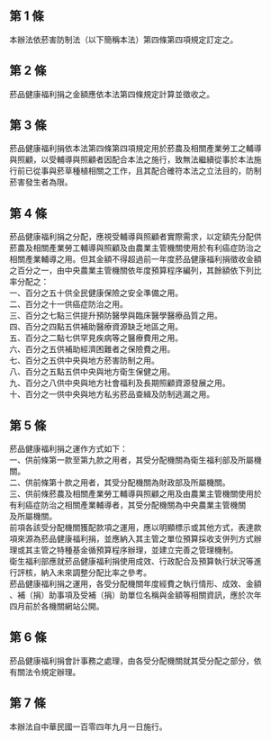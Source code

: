 第 1 條
-------
本辦法依菸害防制法（以下簡稱本法）第四條第四項規定訂定之。

第 2 條
-------
菸品健康福利捐之金額應依本法第四條規定計算並徵收之。

第 3 條
-------
菸品健康福利捐依本法第四條第四項規定用於菸農及相關產業勞工之輔導  
與照顧，以受輔導與照顧者因配合本法之施行，致無法繼續從事於本法施  
行前已從事與菸草種植相關之工作，且其配合確符本法之立法目的，防制  
菸害發生者為限。

第 4 條
-------
菸品健康福利捐之分配，應視受輔導與照顧者實際需求，以定額先分配供  
菸農及相關產業勞工輔導與照顧及由農業主管機關使用於有利癌症防治之  
相關產業輔導之用。但其金額不得超過前一年度菸品健康福利捐徵收金額  
之百分之一，由中央農業主管機關依年度預算程序編列，其餘額依下列比  
率分配之：  
一、百分之五十供全民健康保險之安全準備之用。  
二、百分之十一供癌症防治之用。  
三、百分之七點三供提升預防醫學與臨床醫學醫療品質之用。  
四、百分之四點五供補助醫療資源缺乏地區之用。  
五、百分之二點七供罕見疾病等之醫療費用之用。  
六、百分之五供補助經濟困難者之保險費之用。  
七、百分之五供中央與地方菸害防制之用。  
八、百分之五點五供中央與地方衛生保健之用。  
九、百分之八供中央與地方社會福利及長期照顧資源發展之用。  
十、百分之一供中央與地方私劣菸品查緝及防制逃漏之用。

第 5 條
-------
菸品健康福利捐之運作方式如下：  
一、供前條第一款至第九款之用者，其受分配機關為衛生福利部及所屬機  
    關。  
二、供前條第十款之用者，其受分配機關為財政部及所屬機關。  
三、供前條菸農及相關產業勞工輔導與照顧之用及由農業主管機關使用於  
    有利癌症防治之相關產業輔導者，其受分配機關為中央農業主管機關  
    及所屬機關。  
前項各該受分配機關獲配款項之運用，應以明顯標示或其他方式，表達款  
項來源為菸品健康福利捐，並應納入其主管之單位預算採收支併列方式辦  
理或其主管之特種基金循預算程序辦理，並建立完善之管理機制。  
衛生福利部應就菸品健康福利捐使用成效、行政配合及預算執行狀況等進  
行評核，納入未來調整分配比率之參考。  
菸品健康福利捐之運用，各受分配機關年度經費之執行情形、成效、金額  
、補（捐）助事項及受補（捐）助單位名稱與金額等相關資訊，應於次年  
四月前於各機關網站公開。

第 6 條
-------
菸品健康福利捐會計事務之處理，由各受分配機關就其受分配之部分，依  
有關法令規定辦理。

第 7 條
-------
本辦法自中華民國一百零四年九月一日施行。

